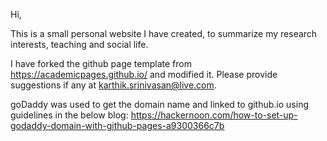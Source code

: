 Hi,

This is a small personal website I have created, to summarize my research interests, teaching and social life.

I have forked the github page template from https://academicpages.github.io/ and modified it. Please provide suggestions if any at  karthik.srinivasan@live.com.   

goDaddy was used to get the domain name and linked to github.io using guidelines in the below blog:
https://hackernoon.com/how-to-set-up-godaddy-domain-with-github-pages-a9300366c7b

